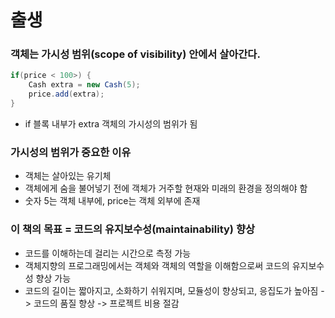 # 출생

### 객체는 가시성 범위(scope of visibility) 안에서 살아간다.

```java
if(price < 100>) {
    Cash extra = new Cash(5);
    price.add(extra);
}
```

- if 블록 내부가 extra 객체의 가시성의 범위가 됨

### 가시성의 범위가 중요한 이유
- 객체는 살아있는 유기체
- 객체에게 숨을 불어넣기 전에 객체가 거주할 현재와 미래의 환경을 정의해야 함
- 숫자 5는 객체 내부에, price는 객체 외부에 존재

### 이 책의 목표 = 코드의 유지보수성(maintainability) 향상
- 코드를 이해하는데 걸리는 시간으로 측정 가능
- 객체지향의 프로그래밍에서는 객체와 객체의 역할을 이해함으로써 코드의 유지보수성 향상 가능
- 코드의 길이는 짧아지고, 소화하기 쉬워지며, 모듈성이 향상되고, 응집도가 높아짐 -> 코드의 품질 향상 -> 프로젝트 비용 절감